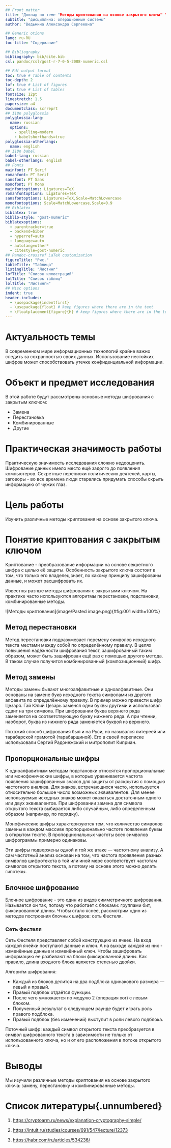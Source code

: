 ```yaml
---
## Front matter
title: "Доклад по теме "Методы криптования на основе закрытого ключа" "
subtitle: "дисциплина: операционные системы"
author: "Ведьмина Александра Сергеевна"

## Generic otions
lang: ru-RU
toc-title: "Содержание"

## Bibliography
bibliography: bib/cite.bib
csl: pandoc/csl/gost-r-7-0-5-2008-numeric.csl

## Pdf output format
toc: true # Table of contents
toc-depth: 2
lof: true # List of figures
lot: true # List of tables
fontsize: 12pt
linestretch: 1.5
papersize: a4
documentclass: scrreprt
## I18n polyglossia
polyglossia-lang:
  name: russian
  options:
	- spelling=modern
	- babelshorthands=true
polyglossia-otherlangs:
  name: english
## I18n babel
babel-lang: russian
babel-otherlangs: english
## Fonts
mainfont: PT Serif
romanfont: PT Serif
sansfont: PT Sans
monofont: PT Mono
mainfontoptions: Ligatures=TeX
romanfontoptions: Ligatures=TeX
sansfontoptions: Ligatures=TeX,Scale=MatchLowercase
monofontoptions: Scale=MatchLowercase,Scale=0.9
## Biblatex
biblatex: true
biblio-style: "gost-numeric"
biblatexoptions:
  - parentracker=true
  - backend=biber
  - hyperref=auto
  - language=auto
  - autolang=other*
  - citestyle=gost-numeric
## Pandoc-crossref LaTeX customization
figureTitle: "Рис."
tableTitle: "Таблица"
listingTitle: "Листинг"
lofTitle: "Список иллюстраций"
lotTitle: "Список таблиц"
lolTitle: "Листинги"
## Misc options
indent: true
header-includes:
  - \usepackage{indentfirst}
  - \usepackage{float} # keep figures where there are in the text
  - \floatplacement{figure}{H} # keep figures where there are in the text
---
```


# Актуальность темы

В современном мире информационных технологий крайне важно следить за сохранностью своих данных. Использование нестойких шифров может способствовать утечке конфиденциальной информации.

# Объект и предмет исследования

В этой работе будут рассмотрены основные методы шифрования с закрытым ключом:

- Замена
- Перестановка
- Комбинированные
- Другие

# Практическая значимость работы

Практическую значимость исследования сложно недооценить. Шифрование данных имело место ещё задолго до появления компьютеров. Секретные переписки политических деятелей, карты, заговоры - во все времена люди старались придумать способы скрыть информацию от чужих глаз.

# Цель работы

Изучить различные методы криптования на основе закрытого ключа.

# Понятие криптования с закрытым ключом

Криптование - преобразование информации на основе секретного шифра с целью её защиты. Особенность закрытого ключа состоит в том, что только его владелец знает, по какому принципу зашифрованы данные, и может расшифровать их.

Известны разные методы шифрования с закрытыми ключом. На практике часто используются алгоритмы перестановки, подстановки, комбинированные методы.

![Методы криптования](image/Pasted image.png){#fig:001 width=100%}

## Метод перестановки

Метод перестановки подразумевает перемену символов исходного текста местами между собой по определённому правилу. В целях повышения надёжности шифрования текст, зашифрованный таким образом, может быть зашифрован ещё раз с помощью другого метода. В таком случае получится комбинированный (композиционный) шифр.

## Метод замены

Методы замены бывают многоалфавитные и одноалфавитные. Они основаны на замене букв исходного текста символами из другого алфавита по определённому правилу. В пример можно привести шифр Цезаря. Гай Юлий Цезарь заменял одни буквы другими и использовал сдвиг на три символа. При шифровании буква верхнего ряда заменяется на соответствующую букву нижнего ряда. А при чтении, наоборот, буква из нижнего ряда заменяется буквой из верхнего.

Похожий способ шифрования был и на Руси, но назывался литереей или тарабарской грамотой (тарабарщиной). Его в своей переписке использовали Сергий Радонежский и митрополит Киприан.

##  Пропорциональные шифры

К одноалфавитным методам подстановки относятся пропорциональные или монофонические шифры, в которых уравнивается частота появления зашифрованных знаков для защиты от раскрытия с помощью частотного анализа. Для знаков, встречающихся часто, используется относительно большое число возможных эквивалентов. Для менее используемых исходных знаков может оказаться достаточным одного или двух эквивалентов. При шифровании замена для символа открытого текста выбирается либо случайным, либо определенным образом (например, по порядку).

Монофические шифры характеризуются тем, что количество символов замены в каждом массиве пропорционально частоте появления буквы в открытом тексте. В пропорциональных частоты всех символов шифрограммы примерно одинаковы.

Эти шифры подвержены одной и той же атаке — частотному анализу. А сам частотный анализ основан на том, что частота проявления разных символов шифротекста в той или иной мере соответствует частотам символов открытого текста, а потому на основе этого можно делать гипотезы.

## Блочное шифрование

Блочное шифрование - это один из видов симметричного шифрования. Называется он так, потому что работает с блоками: группами бит, фиксированной длины. Чтобы стало яснее, рассмотрим один из методов построения блочных шифров: сеть Фестеля. 

### Сеть Фестеля

Сеть Фестеля представляет собой конструкцию из ячеек. На вход каждой ячейки поступают данные и ключ. А на выходе каждой из них - изменённые данные и изменённый ключ. Чтобы зашифровать информацию ее разбивают на блоки фиксированной длины. Как правило, длина входного блока является степенью двойки.

Алгоритм шифрования:

- Каждый из блоков делится на два подблока одинакового размера — левый и правый.
- Правый подблок отдаётся функции.
- После чего умножается по модулю 2 (операция xor) с левым блоком.
- Полученный результат в следующем раунде будет играть роль правого подблока.
- Правый подблок (без изменений) выступит в роли левого подблока.

Поточный шифр: каждый символ открытого текста преобразуется в символ шифрованного текста в зависимости не только от использованного ключа, но и от его расположения в потоке открытого ключа.


# Выводы

Мы изучили различные методы криптования на основе закрытого ключа: замену, перестановку и комбинированные методы. 

# Список литературы{.unnumbered}

1. https://cryptoarm.ru/news/explanation-cryptography-simple/

2. https://intuit.ru/studies/courses/691/547/lecture/12373

3. https://habr.com/ru/articles/534236/
